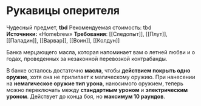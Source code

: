 # Рукавицы оперителя

Чудесный предмет, **tbd**
Рекомендуемая стоимость: tbd
**Источники:** «Homebrew»
**Требования**: [[Следопыт]], [[Плут]], [[Паладин]], [[Варвар]], [[Воин]], [[Колдун]]

Банка мерцающего масла, которая напоминает вам о летней любви и о годах, проведенных за незаконной перевозкой контрабанды.

В банке осталось достаточно **масла**, чтобы **действием покрыть одно оружие**, хотя она не прилипает к магическому оружию. При нанесении на **немагическое оружие тип урона**, наносимого оружием, теперь можно переключать между **стандартным уроном** и **электрическим уроном**. Действует до конца боя, но **максимум 10 раундов**.